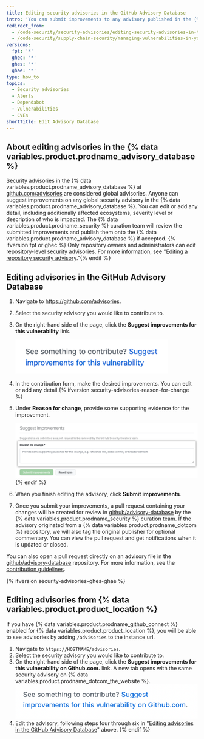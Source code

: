 ```yaml
---
title: Editing security advisories in the GitHub Advisory Database
intro: 'You can submit improvements to any advisory published in the {% data variables.product.prodname_advisory_database %}.'
redirect_from:
  - /code-security/security-advisories/editing-security-advisories-in-the-github-advisory-database
  - /code-security/supply-chain-security/managing-vulnerabilities-in-your-projects-dependencies/editing-security-advisories-in-the-github-advisory-database
versions:
  fpt: '*'
  ghec: '*'
  ghes: '*'
  ghae: '*'
type: how_to
topics:
  - Security advisories
  - Alerts
  - Dependabot
  - Vulnerabilities
  - CVEs
shortTitle: Edit Advisory Database
---
```


## About editing advisories in the {% data variables.product.prodname_advisory_database %}
Security advisories in the {% data variables.product.prodname_advisory_database %} at [github.com/advisories](https://github.com/advisories) are considered global advisories. Anyone can suggest improvements on any global security advisory in the {% data variables.product.prodname_advisory_database %}. You can edit or add any detail, including additionally affected ecosystems, severity level or description of who is impacted. The {% data variables.product.prodname_security %} curation team will review the submitted improvements and publish them onto the {% data variables.product.prodname_advisory_database %} if accepted.
{% ifversion fpt or ghec %}
Only repository owners and administrators can edit repository-level security advisories. For more information, see "[Editing a repository security advisory](/code-security/security-advisories/editing-a-security-advisory)."{% endif %}

## Editing advisories in the GitHub Advisory Database

1. Navigate to https://github.com/advisories.
1. Select the security advisory you would like to contribute to.
1. On the right-hand side of the page, click the **Suggest improvements for this vulnerability** link.
   
   ![Screenshot of the suggest improvements link](/assets/images/help/security/suggest-improvements-to-advisory.png)

1. In the contribution form, make the desired improvements. You can edit or add any detail.{% ifversion security-advisories-reason-for-change %}
1. Under **Reason for change**, provide some supporting evidence for the improvement.
   
   ![Screenshot of the reason for change field](/assets/images/help/security/security-advisories-suggest-improvement-reason.png){% endif %}
1. When you finish editing the advisory, click **Submit improvements**.
1. Once you submit your improvements, a pull request containing your changes will be created for review in [github/advisory-database](https://github.com/github/advisory-database) by the {% data variables.product.prodname_security %} curation team. If the advisory originated from a {% data variables.product.prodname_dotcom %} repository, we will also tag the original publisher for optional commentary. You can view the pull request and get notifications when it is updated or closed.

You can also open a pull request directly on an advisory file in the [github/advisory-database](https://github.com/github/advisory-database) repository. For more information, see the [contribution guidelines](https://github.com/github/advisory-database/blob/main/CONTRIBUTING.md). 

{% ifversion security-advisories-ghes-ghae %}
## Editing advisories from {% data variables.product.product_location %}

If you have {% data variables.product.prodname_github_connect %} enabled for {% data variables.product.product_location %}, you will be able to see advisories by adding `/advisories` to the instance url. 

1. Navigate to `https://HOSTNAME/advisories`.
2. Select the security advisory you would like to contribute to.
3. On the right-hand side of the page, click the **Suggest improvements for this vulnerability on Github.com.** link. A new tab opens with the same security advisory on {% data variables.product.prodname_dotcom_the_website %}.
![Suggest improvements link](/assets/images/help/security/suggest-improvements-to-advisory-on-github-com.png)
4. Edit the advisory, following steps four through six in "[Editing advisories in the GitHub Advisory Database](#editing-advisories-in-the-github-advisory-database)" above.
{% endif %}
